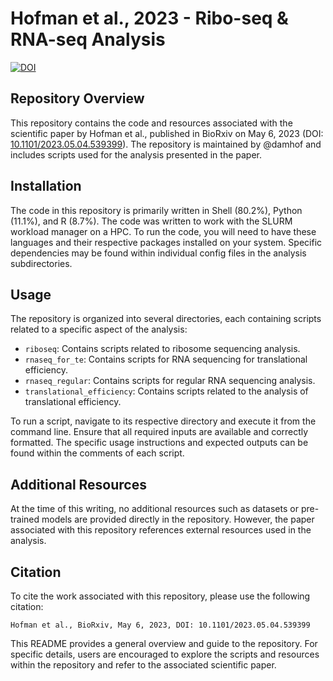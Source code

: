 # Hofman et al., 2023 - Ribo-seq & RNA-seq Analysis


[![DOI](https://zenodo.org/badge/629514135.svg)](https://zenodo.org/badge/latestdoi/629514135)



## Repository Overview

This repository contains the code and resources associated with the scientific paper by Hofman et al., published in BioRxiv on May 6, 2023 (DOI: [10.1101/2023.05.04.539399](https://doi.org/10.1101/2023.05.04.539399)). The repository is maintained by @damhof and includes scripts used for the analysis presented in the paper.

## Installation

The code in this repository is primarily written in Shell (80.2%), Python (11.1%), and R (8.7%). The code was written to work with the SLURM workload manager on a HPC. To run the code, you will need to have these languages and their respective packages installed on your system. Specific dependencies may be found within individual config files in the analysis subdirectories.

## Usage

The repository is organized into several directories, each containing scripts related to a specific aspect of the analysis:

- `riboseq`: Contains scripts related to ribosome sequencing analysis.
- `rnaseq_for_te`: Contains scripts for RNA sequencing for translational efficiency.
- `rnaseq_regular`: Contains scripts for regular RNA sequencing analysis.
- `translational_efficiency`: Contains scripts related to the analysis of translational efficiency.

To run a script, navigate to its respective directory and execute it from the command line. Ensure that all required inputs are available and correctly formatted. The specific usage instructions and expected outputs can be found within the comments of each script.


## Additional Resources

At the time of this writing, no additional resources such as datasets or pre-trained models are provided directly in the repository. However, the paper associated with this repository references external resources used in the analysis.

## Citation

To cite the work associated with this repository, please use the following citation:

```
Hofman et al., BioRxiv, May 6, 2023, DOI: 10.1101/2023.05.04.539399
```

This README provides a general overview and guide to the repository. For specific details, users are encouraged to explore the scripts and resources within the repository and refer to the associated scientific paper.

